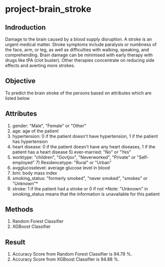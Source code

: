 # project-brain_stroke
## Indroduction
Damage to the brain caused by a blood supply disruption. A stroke is an urgent medical matter. Stroke symptoms include paralysis or numbness of the face, arm, or leg, as well as difficulties with walking, speaking, and comprehending. Brain damage can be minimised with early therapy with drugs like tPA (clot buster). Other therapies concentrate on reducing side effects and averting more strokes.
## Objective
To predict the brain stroke of the persons based on attributes which are listed below
## Attributes
1) gender: "Male", "Female" or "Other"
2) age: age of the patient
3) hypertension: 0 if the patient doesn't have hypertension, 1 if the patient has hypertension
4) heart disease: 0 if the patient doesn't have any heart diseases, 1 if the patient has a heart disease 5) ever-married: "No" or "Yes"
6) worktype: "children", "Govtjov", "Neverworked", "Private" or "Self-employed" 7) Residencetype: "Rural" or "Urban"
8) avgglucoselevel: average glucose level in blood
9) bmi: body mass index
10) smoking_status: "formerly smoked", "never smoked", "smokes" or "Unknown"*
11) stroke: 1 if the patient had a stroke or 0 if not
*Note: "Unknown" in smoking_status means that the information is unavailable for this patient
## Methods
1. Random Forest Classifier
2. XGBoost Classifier
## Result
1. Accuracy Score from Random Forest Classifier is 94.78 %.
2. Accuracy Score from XGBoost Classifier is 94.88 %.
